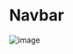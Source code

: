 # Navbar

![image](https://user-images.githubusercontent.com/61703808/170048301-02482b7f-5f4c-4c55-9a39-7f6ef029e98f.png)
